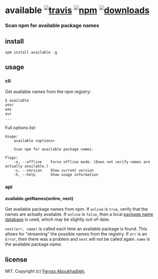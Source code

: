# available [![travis][travis-image]][travis-url] [![npm][npm-image]][npm-url] [![downloads][downloads-image]][downloads-url]

[travis-image]: https://img.shields.io/travis/feross/available/master.svg
[travis-url]: https://travis-ci.org/feross/available
[npm-image]: https://img.shields.io/npm/v/available.svg
[npm-url]: https://npmjs.org/package/available
[downloads-image]: https://img.shields.io/npm/dm/available.svg
[downloads-url]: https://npmjs.org/package/available

### Scan npm for available package names

## install

```
npm install available -g
```

## usage

### cli

Get available names from the npm registry:

```bash
$ available
your
was
our
...
```

Full options list:

```
Usage:
    available <options>

    Scan npm for available package names.

Flags:
    -o, --offline    Force offline mode. (Does not verify names are actually available.)
    -v, --version    Show current version
    -h, --help       Show usage information
```

### api

#### available.getNames(online, next)

Get available package names from npm. If `online` is `true`, verify that the names
are actually available. If `online` is `false`, then a local
[package name database](https://npmjs.com/package/all-the-package-names) is used,
which may be slightly out-of-date.

`next(err, name)` is called each time an available package is found. This allows
for "streaming" the possible names from the registry. If `err` is an `Error`, then
there was a problem and `next` will not be called again. `name` is the available
package name.

## license

MIT. Copyright (c) [Feross Aboukhadijeh](http://feross.org).
